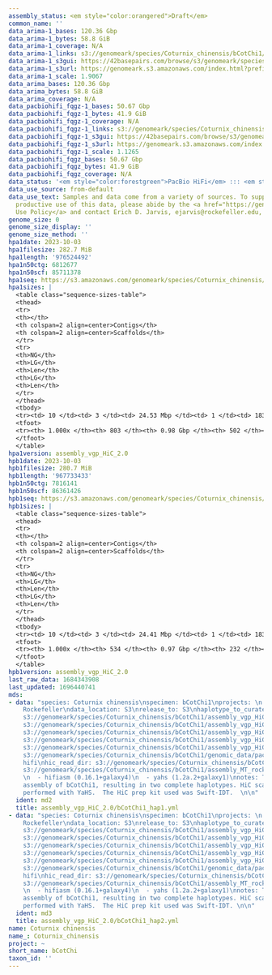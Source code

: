 ```yaml
---
assembly_status: <em style="color:orangered">Draft</em>
common_name: ''
data_arima-1_bases: 120.36 Gbp
data_arima-1_bytes: 58.8 GiB
data_arima-1_coverage: N/A
data_arima-1_links: s3://genomeark/species/Coturnix_chinensis/bCotChi1/genomic_data/arima/<br>
data_arima-1_s3gui: https://42basepairs.com/browse/s3/genomeark/species/Coturnix_chinensis/bCotChi1/genomic_data/arima/
data_arima-1_s3url: https://genomeark.s3.amazonaws.com/index.html?prefix=species/Coturnix_chinensis/bCotChi1/genomic_data/arima/
data_arima-1_scale: 1.9067
data_arima_bases: 120.36 Gbp
data_arima_bytes: 58.8 GiB
data_arima_coverage: N/A
data_pacbiohifi_fqgz-1_bases: 50.67 Gbp
data_pacbiohifi_fqgz-1_bytes: 41.9 GiB
data_pacbiohifi_fqgz-1_coverage: N/A
data_pacbiohifi_fqgz-1_links: s3://genomeark/species/Coturnix_chinensis/bCotChi1/genomic_data/pacbio_hifi/<br>
data_pacbiohifi_fqgz-1_s3gui: https://42basepairs.com/browse/s3/genomeark/species/Coturnix_chinensis/bCotChi1/genomic_data/pacbio_hifi/
data_pacbiohifi_fqgz-1_s3url: https://genomeark.s3.amazonaws.com/index.html?prefix=species/Coturnix_chinensis/bCotChi1/genomic_data/pacbio_hifi/
data_pacbiohifi_fqgz-1_scale: 1.1265
data_pacbiohifi_fqgz_bases: 50.67 Gbp
data_pacbiohifi_fqgz_bytes: 41.9 GiB
data_pacbiohifi_fqgz_coverage: N/A
data_status: '<em style="color:forestgreen">PacBio HiFi</em> ::: <em style="color:forestgreen">Arima</em>'
data_use_source: from-default
data_use_text: Samples and data come from a variety of sources. To support fair and
  productive use of this data, please abide by the <a href="https://genome10k.soe.ucsc.edu/data-use-policies/">Data
  Use Policy</a> and contact Erich D. Jarvis, ejarvis@rockefeller.edu, with any questions.
genome_size: 0
genome_size_display: ''
genome_size_method: ''
hpa1date: 2023-10-03
hpa1filesize: 282.7 MiB
hpa1length: '976524492'
hpa1n50ctg: 6812677
hpa1n50scf: 85711378
hpa1seq: https://s3.amazonaws.com/genomeark/species/Coturnix_chinensis/bCotChi1/assembly_vgp_HiC_2.0/bCotChi1.HiC.hap1.20231003.fasta.gz
hpa1sizes: |
  <table class="sequence-sizes-table">
  <thead>
  <tr>
  <th></th>
  <th colspan=2 align=center>Contigs</th>
  <th colspan=2 align=center>Scaffolds</th>
  </tr>
  <tr>
  <th>NG</th>
  <th>LG</th>
  <th>Len</th>
  <th>LG</th>
  <th>Len</th>
  </tr>
  </thead>
  <tbody>
  <tr><td> 10 </td><td> 3 </td><td> 24.53 Mbp </td><td> 1 </td><td> 183.56 Mbp </td></tr><tr><td> 20 </td><td> 8 </td><td> 15.98 Mbp </td><td> 2 </td><td> 140.50 Mbp </td></tr><tr><td> 30 </td><td> 15 </td><td> 11.40 Mbp </td><td> 2 </td><td> 140.50 Mbp </td></tr><tr><td> 40 </td><td> 25 </td><td> 8.69 Mbp </td><td> 3 </td><td> 104.65 Mbp </td></tr><tr style="background-color:#cccccc;"><td> 50 </td><td> 37 </td><td style="background-color:#88ff88;"> 6.81 Mbp </td><td> 4 </td><td style="background-color:#88ff88;"> 85.71 Mbp </td></tr><tr><td> 60 </td><td> 53 </td><td> 5.44 Mbp </td><td> 6 </td><td> 56.51 Mbp </td></tr><tr><td> 70 </td><td> 75 </td><td> 3.72 Mbp </td><td> 8 </td><td> 34.89 Mbp </td></tr><tr><td> 80 </td><td> 109 </td><td> 2.14 Mbp </td><td> 11 </td><td> 22.16 Mbp </td></tr><tr><td> 90 </td><td> 171 </td><td> 1.12 Mbp </td><td> 17 </td><td> 13.10 Mbp </td></tr><tr><td> 100 </td><td> 803 </td><td> 12.32 Kbp </td><td> 502 </td><td> 12.32 Kbp </td></tr></tbody>
  <tfoot>
  <tr><th> 1.000x </th><th> 803 </th><th> 0.98 Gbp </th><th> 502 </th><th> 0.98 Gbp </th></tr>
  </tfoot>
  </table>
hpa1version: assembly_vgp_HiC_2.0
hpb1date: 2023-10-03
hpb1filesize: 280.7 MiB
hpb1length: '967733433'
hpb1n50ctg: 7816141
hpb1n50scf: 86361426
hpb1seq: https://s3.amazonaws.com/genomeark/species/Coturnix_chinensis/bCotChi1/assembly_vgp_HiC_2.0/bCotChi1.HiC.hap2.20231003.fasta.gz
hpb1sizes: |
  <table class="sequence-sizes-table">
  <thead>
  <tr>
  <th></th>
  <th colspan=2 align=center>Contigs</th>
  <th colspan=2 align=center>Scaffolds</th>
  </tr>
  <tr>
  <th>NG</th>
  <th>LG</th>
  <th>Len</th>
  <th>LG</th>
  <th>Len</th>
  </tr>
  </thead>
  <tbody>
  <tr><td> 10 </td><td> 3 </td><td> 24.41 Mbp </td><td> 1 </td><td> 183.08 Mbp </td></tr><tr><td> 20 </td><td> 8 </td><td> 17.68 Mbp </td><td> 2 </td><td> 140.71 Mbp </td></tr><tr><td> 30 </td><td> 14 </td><td> 12.96 Mbp </td><td> 2 </td><td> 140.71 Mbp </td></tr><tr><td> 40 </td><td> 22 </td><td> 10.63 Mbp </td><td> 3 </td><td> 105.06 Mbp </td></tr><tr style="background-color:#cccccc;"><td> 50 </td><td> 33 </td><td style="background-color:#88ff88;"> 7.82 Mbp </td><td> 4 </td><td style="background-color:#88ff88;"> 86.36 Mbp </td></tr><tr><td> 60 </td><td> 48 </td><td> 6.02 Mbp </td><td> 5 </td><td> 69.05 Mbp </td></tr><tr><td> 70 </td><td> 66 </td><td> 3.98 Mbp </td><td> 7 </td><td> 37.71 Mbp </td></tr><tr><td> 80 </td><td> 97 </td><td> 2.61 Mbp </td><td> 10 </td><td> 28.13 Mbp </td></tr><tr><td> 90 </td><td> 151 </td><td> 1.22 Mbp </td><td> 16 </td><td> 13.64 Mbp </td></tr><tr><td> 100 </td><td> 534 </td><td> 17.30 Kbp </td><td> 232 </td><td> 17.30 Kbp </td></tr></tbody>
  <tfoot>
  <tr><th> 1.000x </th><th> 534 </th><th> 0.97 Gbp </th><th> 232 </th><th> 0.97 Gbp </th></tr>
  </tfoot>
  </table>
hpb1version: assembly_vgp_HiC_2.0
last_raw_data: 1684343908
last_updated: 1696440741
mds:
- data: "species: Coturnix chinensis\nspecimen: bCotChi1\nprojects: \n  - vgp\nassembled_by_group:
    Rockefeller\ndata_location: S3\nrelease_to: S3\nhaplotype_to_curate: hap1\nhap1:
    s3://genomeark/species/Coturnix_chinensis/bCotChi1/assembly_vgp_HiC_2.0/bCotChi1.HiC.hap1.20231003.fasta.gz\nhap2:
    s3://genomeark/species/Coturnix_chinensis/bCotChi1/assembly_vgp_HiC_2.0/bCotChi1.HiC.hap2.20231003.fasta.gz\npretext_hap1:
    s3://genomeark/species/Coturnix_chinensis/bCotChi1/assembly_vgp_HiC_2.0/evaluation/hap1/pretext/bCotChi1_hap1_s2.pretext\npretext_hap2:
    s3://genomeark/species/Coturnix_chinensis/bCotChi1/assembly_vgp_HiC_2.0/evaluation/hap2/pretext/bCotChi1_hap2_s2.pretext\nkmer_spectra_img:
    s3://genomeark/species/Coturnix_chinensis/bCotChi1/assembly_vgp_HiC_2.0/evaluation/merqury/bCotChi1_png/\npacbio_read_dir:
    s3://genomeark/species/Coturnix_chinensis/bCotChi1/genomic_data/pacbio_hifi/\npacbio_read_type:
    hifi\nhic_read_dir: s3://genomeark/species/Coturnix_chinensis/bCotChi1/genomic_data/arima/\nmito:
    s3://genomeark/species/Coturnix_chinensis/bCotChi1/assembly_MT_rockefeller/bCotChi1.MT.20231004.fasta.gz\npipeline:
    \n  - hifiasm (0.16.1+galaxy4)\n  - yahs (1.2a.2+galaxy1)\nnotes: This was a Hifiasm-HiC
    assembly of bCotChi1, resulting in two complete haplotypes. HiC scaffolding was
    performed with YaHS.  The HiC prep kit used was Swift-IDT.  \n\n"
  ident: md2
  title: assembly_vgp_HiC_2.0/bCotChi1_hap1.yml
- data: "species: Coturnix chinensis\nspecimen: bCotChi1\nprojects: \n  - vgp\nassembled_by_group:
    Rockefeller\ndata_location: S3\nrelease_to: S3\nhaplotype_to_curate: hap2\nhap1:
    s3://genomeark/species/Coturnix_chinensis/bCotChi1/assembly_vgp_HiC_2.0/bCotChi1.HiC.hap1.20231003.fasta.gz\nhap2:
    s3://genomeark/species/Coturnix_chinensis/bCotChi1/assembly_vgp_HiC_2.0/bCotChi1.HiC.hap2.20231003.fasta.gz\npretext_hap1:
    s3://genomeark/species/Coturnix_chinensis/bCotChi1/assembly_vgp_HiC_2.0/evaluation/hap1/pretext/bCotChi1_hap1_s2.pretext\npretext_hap2:
    s3://genomeark/species/Coturnix_chinensis/bCotChi1/assembly_vgp_HiC_2.0/evaluation/hap2/pretext/bCotChi1_hap2_s2.pretext\nkmer_spectra_img:
    s3://genomeark/species/Coturnix_chinensis/bCotChi1/assembly_vgp_HiC_2.0/evaluation/merqury/bCotChi1_png/\npacbio_read_dir:
    s3://genomeark/species/Coturnix_chinensis/bCotChi1/genomic_data/pacbio_hifi/\npacbio_read_type:
    hifi\nhic_read_dir: s3://genomeark/species/Coturnix_chinensis/bCotChi1/genomic_data/arima/\nmito:
    s3://genomeark/species/Coturnix_chinensis/bCotChi1/assembly_MT_rockefeller/bCotChi1.MT.20231004.fasta.gz\npipeline:
    \n  - hifiasm (0.16.1+galaxy4)\n  - yahs (1.2a.2+galaxy1)\nnotes: This was a Hifiasm-HiC
    assembly of bCotChi1, resulting in two complete haplotypes. HiC scaffolding was
    performed with YaHS.  The HiC prep kit used was Swift-IDT. \n\n"
  ident: md3
  title: assembly_vgp_HiC_2.0/bCotChi1_hap2.yml
name: Coturnix chinensis
name_: Coturnix_chinensis
project: ~
short_name: bCotChi
taxon_id: ''
---
```

